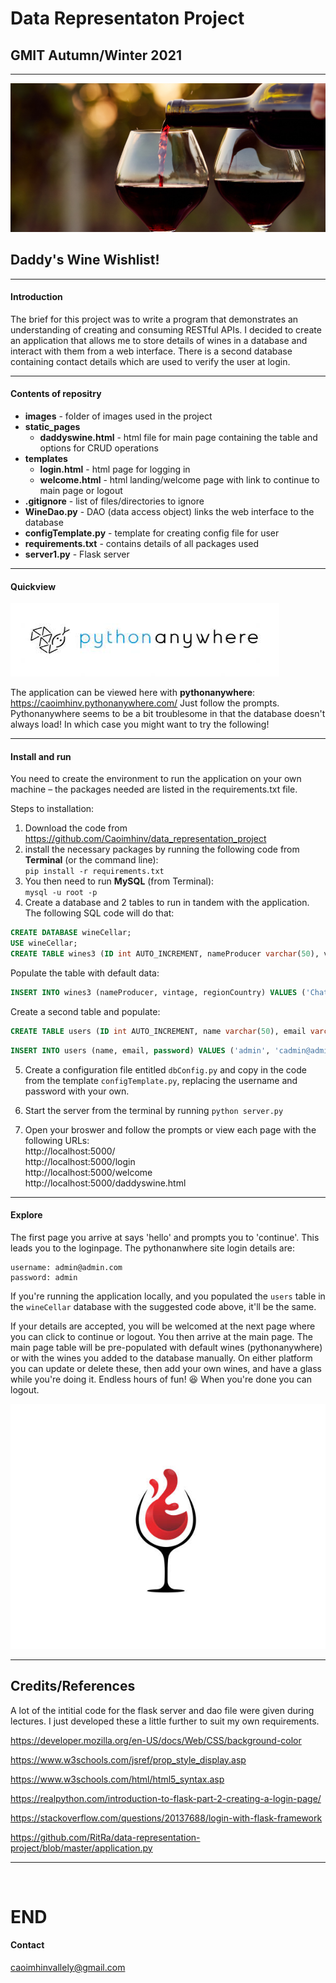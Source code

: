# Data Representaton Project

## GMIT Autumn/Winter 2021

___

![wine](/images/wine2.jpg)

## Daddy's Wine Wishlist!
---
#### Introduction
The brief for this project was to write a program that demonstrates an understanding of creating and consuming RESTful APIs. I decided to create an application that allows me to store details of wines in a database and interact with them from a web interface. There is a second database containing contact details which are used to verify the user at login.

---

#### Contents of repositry  

- **images** - folder of images used in the project
- **static_pages**
    - **daddyswine.html** - html file for main page containing the table and options for CRUD operations
- **templates**  
    - **login.html** - html page for logging in
    - **welcome.html** - html landing/welcome page with link to continue to main page or logout
- **.gitignore** - list of files/directories to ignore
- **WineDao.py** - DAO (data access object) links the web interface to the database
- **configTemplate.py** - template for creating config file for user
- **requirements.txt** - contains details of all packages used
- **server1.py** - Flask server

---

#### Quickview

![wine](/images/pythonAnywhere.jpeg)  

The application can be viewed here with **pythonanywhere**:  
https://caoimhinv.pythonanywhere.com/ 
Just follow the prompts.  
Pythonanywhere seems to be a bit troublesome in that the database doesn't always load! In which case you might want to try the following!

---

#### Install and run
You need to create the environment to run the application on your own machine – the packages needed are listed in the requirements.txt file.  

Steps to installation:
1. Download the code from https://github.com/Caoimhinv/data_representation_project
2. install the necessary packages by running the following code from **Terminal** (or the command line):  
`pip install -r requirements.txt`
3. You then need to run **MySQL** (from Terminal):  
`mysql -u root -p`
4. Create a database and 2 tables to run in tandem with the application. The following SQL code will do that:

``` SQL
CREATE DATABASE wineCellar;
USE wineCellar;
CREATE TABLE wines3 (ID int AUTO_INCREMENT, nameProducer varchar(50), vintage int, regionCountry varchar(50), PRIMARY KEY (ID));
```  

Populate the table with default data:

``` SQL
INSERT INTO wines3 (nameProducer, vintage, regionCountry) VALUES ('Chateau Margaux', 1953, 'Bordeaux, France'),('Grange, Penfolds', 1986, 'South Australia');
```

Create a second table and populate:

``` SQL
CREATE TABLE users (ID int AUTO_INCREMENT, name varchar(50), email varchar(50), password varchar(50), PRIMARY KEY (ID));
```

``` SQL
INSERT INTO users (name, email, password) VALUES ('admin', 'cadmin@admin.com', 'admin');
```

5. Create a configuration file entitled `dbConfig.py` and copy in the code from the template `configTemplate.py`, replacing the username and password with your own.

6. Start the server from the terminal by running `python server.py`

7. Open your broswer and follow the prompts or view each page with the following URLs:  
http://localhost:5000/  
http://localhost:5000/login  
http://localhost:5000/welcome  
http://localhost:5000/daddyswine.html  

---

#### Explore

The first page you arrive at says 'hello' and prompts you to 'continue'. This leads you to the loginpage. The pythonanwhere site login details are:  

```
username: admin@admin.com
password: admin
```

If you're running the application locally, and you populated the `users` table in the `wineCellar` database with the suggested code above, it'll be the same.

If your details are accepted, you will be welcomed at the next page where you can click to continue or logout. You then arrive at the main page. The main page table will be pre-populated with default wines (pythonanywhere) or with the wines you added to the database manually. On either platform you can update or delete these, then add your own wines, and have a glass while you're doing it. Endless hours of fun! 😆 When you're done you can logout.


![wineLogo](/images/wineLogo.jpg)

---
## Credits/References
A lot of the intitial code for the flask server and dao file were given during lectures. I just developed these a little further to suit my own requirements. 

https://developer.mozilla.org/en-US/docs/Web/CSS/background-color

https://www.w3schools.com/jsref/prop_style_display.asp

https://www.w3schools.com/html/html5_syntax.asp

https://realpython.com/introduction-to-flask-part-2-creating-a-login-page/

https://stackoverflow.com/questions/20137688/login-with-flask-framework

https://github.com/RitRa/data-representation-project/blob/master/application.py

---
<br>

# END

#### Contact
caoimhinvallely@gmail.com



